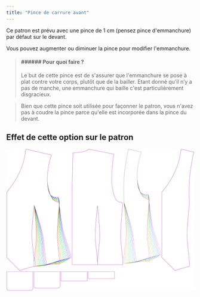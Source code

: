 ```yaml
---
title: "Pince de carrure avant"
---
```


Ce patron est prévu avec une pince de 1 cm (pensez pince d'emmanchure) par défaut sur le devant.

Vous pouvez augmenter ou diminuer la pince pour modifier l'emmanchure.

> #### ###### Pour quoi faire ?
> 
> Le but de cette pince est de s'assurer que l'emmanchure se pose à plat contre votre corps, plutôt que de la bailler. Etant donné qu’il n’y a pas de manche, une emmanchure qui baille c'est particulièrement disgracieux.

> Bien que cette pince soit utilisée pour façonner le patron, vous n'avez pas à coudre la pince parce qu'elle est incorporée dans la pince du devant.

## Effet de cette option sur le patron

![Cette image montre l'effet de cette option en superposant plusieurs variantes qui ont une valeur différente pour cette option](wahid_frontscyedart_sample.svg "Effet de cette option sur le modèle")
